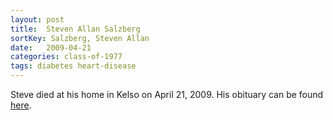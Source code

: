 ```yaml
---
layout: post
title:  Steven Allan Salzberg
sortKey: Salzberg, Steven Allan
date:   2009-04-21
categories: class-of-1977
tags: diabetes heart-disease
---
```

Steve died at his home in Kelso on April 21, 2009. His obituary can be found [here](http://tinyurl.com/lbt3a4s).
